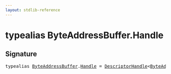```yaml
---
layout: stdlib-reference
---
```


# typealias ByteAddressBuffer\.Handle

## Signature

<pre>
<span class='code_keyword'>typealias</span> <a href="/stdlib-reference/types/byteaddressbuffer-04b/index" class="code_type">ByteAddressBuffer</a>.<a href="/stdlib-reference/types/byteaddressbuffer-04b/handle-0" class="code_type">Handle</a> = <a href="/stdlib-reference/types/descriptorhandle-0a/index" class="code_type">DescriptorHandle</a>&lt;<a href="/stdlib-reference/types/byteaddressbuffer-04b/index" class="code_type">ByteAddressBuffer</a>&gt;;
</pre>

